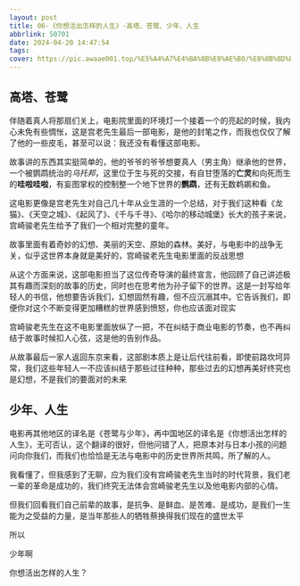 ```yaml
---
layout: post
title: 06-《你想活出怎样的人生》-高塔、苍鹭、少年、人生
abbrlink: 50701
date: 2024-04-20 14:47:54
tags:
cover: https://pic.awaae001.top/%E5%A4%A7%E4%BA%8B%E8%AE%B0/%E8%8B%8D%E9%B9%AD%E4%B8%8E%E5%B0%91%E5%B9%B4/%E4%BD%A0%E6%83%B3%E6%B4%BB%E5%87%BA%E6%80%8E%E6%A0%B7%E7%9A%84%E4%BA%BA%E7%94%9F_15e55ba9.webp
---
```

## 高塔、苍鹭

伴随着真人将那扇们关上，电影院里面的环境灯一个接着一个的亮起的时候，我内心未免有些惆怅，这是宫老先生最后一部电影，是他的封笔之作，而我也仅仅了解了他的一些皮毛，甚至可以说：我还没有看懂这部电影。

故事讲的东西其实挺简单的，他的爷爷的爷爷想要真人（男主角）继承他的世界，一个被鹦鹉统治的*乌托邦*，这里位于生与死的交接，有自甘堕落的**亡灵**和向死而生的**哇啦哇啦**，有妄图掌权的控制整一个地下世界的**鹦鹉**，还有无数鹈鹕和鱼。

这电影更像是宫老先生对自己几十年从业生涯的一个总结，对于我们这种看《龙猫》、《天空之城》、《起风了》、《千与千寻》、《哈尔的移动城堡》长大的孩子来说，宫崎骏老先生给予了我们一个相对完整的童年。

故事里面有着奇妙的幻想、美丽的天空、原始的森林。美好，与电影中的战争无关，似乎这世界本身就是美好的，宫崎骏老先生电影里面的反战思想

从这个方面来说，这部电影担当了这位传奇导演的最终宣言，他回顾了自己讲述极其有趣而深刻的故事的历史，同时也在思考他为孙子留下的世界。这是一封写给年轻人的书信，他想要告诉我们，幻想固然有趣，但不应沉溺其中。它告诉我们，即便你对这个不断变得更加糟糕的世界感到愤怒，你也应该面对现实 

宫崎骏老先生在这不电影里面放纵了一把，不在纠结于商业电影的节奏，也不再纠结于故事时候扣人心弦，这是他的告别作品。

从故事最后一家人返回东京来看，这部剧本质上是让后代往前看，即使前路坎坷异常，我们这些年轻人一不应该纠结于那些过往种种，那些过去的幻想再美好终究也是幻想，不是我们的要面对的未来

## 少年、人生

电影再其他地区的译名是《苍鹭与少年》，再中国地区的译名是《你想活出怎样的人生》，无可否认，这个翻译的很好，但他问错了人，把原本对与日本小孩的问题问向你我们，而我们也恰恰是无法与电影中的历史世界所共鸣，所了解的人。

我看懂了，但我感到了无聊，应为我们没有宫崎骏老先生当时的时代背景，我们老一辈的革命是成功的，我们终究无法体会宫崎骏老先生以及他电影内部的心情。

但我们回看我们自己前辈的故事，是抗争、是鲜血、是苦难、是成功，是我们一生能为之受益的力量，是当年那些人的牺牲蔡换得我们现在的盛世太平

所以

少年啊

你想活出怎样的人生？